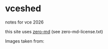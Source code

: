 # vceshed
notes for vce 2026

this site uses [zero-md](https://github.com/zerodevx/zero-md/) (see zero-md-license.txt)

Images taken from:
